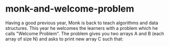 # monk-and-welcome-problem
Having a good previous year, Monk is back to teach algorithms and data structures. This year he welcomes the learners with a problem which he calls "Welcome Problem". The problem gives you two arrays A and B (each array of size N) and asks to print new array C such that:
